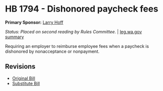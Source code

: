 # HB 1794 - Dishonored paycheck fees
**Primary Sponsor:** [Larry Hoff](/person/leg/hoff_la.md)

*Status: Placed on second reading by Rules Committee.* | [leg.wa.gov summary](https://app.leg.wa.gov/billsummary?BillNumber=1794&Year=2021)

Requiring an employer to reimburse employee fees when a paycheck is dishonored by nonacceptance or nonpayment.

## Revisions
* [Original Bill](1/)
* [Substitute Bill](S/)